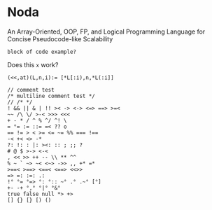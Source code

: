 # Noda
An Array-Oriented, OOP, FP, and Logical Programming Language for Concise Pseudocode-like Scalability

```
block of code example?
```

Does this `x` work?

```applescript
(<<,at)(L,n,i):= [*L[:i),n,*L(:i]]

// comment test
/* multiline comment test */
// /* */
! && || & | !! >< -> <-> <=> ==> >=<
~~ /\ \/ >-< >>> <<< 
+ - * / ^ % ^/ ^! \
= °= := ::= =< ?? o
== != > < >= <= ~= %% === !== 
-< +< <> -*
?: !: : |: ><: :: ; ;; ? 
# @ $ >-> <-< 
, << >> ++ -- \\ ** ^^
% ~ ` ~> ~< <~> ->> ,, +* =*
>==< >==> <==< <==> <<>>
=> =: :=: .:
!° °= °=> °: °:: ~° .° .~° [°] 
+- -+ °,° °|° °&° 
true false null *> +>
[] {} [} [) ()

```

